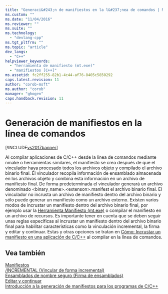 ```yaml
---
title: "Generaci&#243;n de manifiestos en la l&#237;nea de comandos | Microsoft Docs"
ms.custom: ""
ms.date: "11/04/2016"
ms.reviewer: ""
ms.suite: ""
ms.technology: 
  - "devlang-cpp"
ms.tgt_pltfrm: ""
ms.topic: "article"
dev_langs: 
  - "C++"
helpviewer_keywords: 
  - "herramienta de manifiesto (mt.exe)"
  - "manifiestos [C++]"
ms.assetid: fc2ff255-82b1-4c44-af76-8405c5850292
caps.latest.revision: 11
author: "corob-msft"
ms.author: "corob"
manager: "ghogen"
caps.handback.revision: 11
---
```

# Generaci&#243;n de manifiestos en la l&#237;nea de comandos
[!INCLUDE[vs2017banner](../assembler/inline/includes/vs2017banner.md)]

Al compilar aplicaciones de C\/C\+\+ desde la línea de comandos mediante nmake o herramientas similares, el manifiesto se crea después de que el vinculador haya procesado todos los archivos objeto y compilado el archivo binario final.  El vinculador recopila información de ensamblado almacenada en los archivos objeto y combina esta información en un archivo de manifiesto final.  De forma predeterminada el vinculador generará un archivo denominado \<binary\_name\>.\<extenson\>.manifest el archivo binario final.  El vinculador no incrusta un archivo de manifiesto dentro del archivo binario y sólo puede generar un manifiesto como un archivo externo.  Existen varios modos de incrustar un manifiesto dentro del archivo binario final, por ejemplo usar la [Herramienta Manifiesto \(mt.exe\)](http://msdn.microsoft.com/library/aa375649) o compilar el manifiesto en un archivo de recursos.  Es importante tener en cuenta que se deben seguir unas reglas específicas al incrustar un manifiesto dentro del archivo binario final para habilitar características como la vinculación incremental, la firma y editar y continuar.  Estas y otras opciones se tratan en [Cómo: Incrustar un manifiesto en una aplicación de C\/C\+\+](../build/how-to-embed-a-manifest-inside-a-c-cpp-application.md) al compilar en la línea de comandos.  
  
## Vea también  
 [Manifiestos](http://msdn.microsoft.com/library/aa375365)   
 [\/INCREMENTAL \(Vincular de forma incremental\)](../build/reference/incremental-link-incrementally.md)   
 [Ensamblados de nombre seguro \(Firma de ensamblados\)](../dotnet/strong-name-assemblies-assembly-signing-cpp-cli.md)   
 [Editar y continuar](../Topic/Edit%20and%20Continue.md)   
 [Introducción a la generación de manifiestos para los programas de C\/C\+\+](../build/understanding-manifest-generation-for-c-cpp-programs.md)